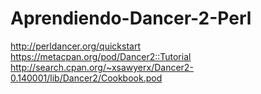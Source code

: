 # Aprendiendo-Dancer-2-Perl  
  
  http://perldancer.org/quickstart  
  https://metacpan.org/pod/Dancer2::Tutorial
  http://search.cpan.org/~xsawyerx/Dancer2-0.140001/lib/Dancer2/Cookbook.pod
